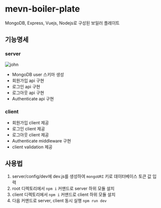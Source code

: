 # mevn-boiler-plate

MongoDB, Express, Vuejs, Nodejs로 구성된 보일러 플레이트

## 기능명세

### server

![john](https://user-images.githubusercontent.com/32591477/87237473-a8a44180-c431-11ea-9b23-a1eb7f3f9644.png)

* MongoDB user 스키마 생성
* 회원가입 api 구현
* 로그인 api 구현
* 로그아웃 api 구현
* Authenticate api 구현

### client

* 회원가입 client 제공
* 로그인 client 제공
* 로그아웃 client 제공
* Authenticate middleware 구현
* client validation 제공

## 사용법

1. server/config/dev에 dev.js를 생성하여 `mongoURI` 키로 데이터베이스 토큰 값 입력
2. root 디렉토리에서 `npm i` 커맨드로 server 하위 모듈 설치
3. client 디렉토리에서 `npm i` 커맨드로 client 하위 모듈 설치
4. 다음 커맨드로 server, client 동시 실행 `npm run dev`

